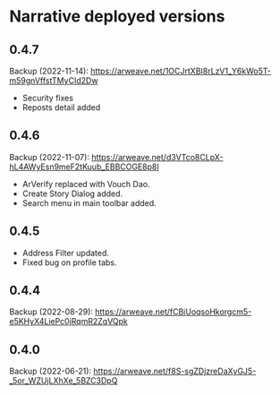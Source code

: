 # Narrative deployed versions

## 0.4.7
Backup (2022-11-14): https://arweave.net/1OCJrtXBI8rLzV1_Y6kWo5T-m59gnVffstTMyCId2Dw
- Security fixes
- Reposts detail added

## 0.4.6
Backup (2022-11-07): https://arweave.net/d3VTco8CLpX-hL4AWyEsn9meF2tKuub_EBBCOGE8p8I
- ArVerify replaced with Vouch Dao.
- Create Story Dialog added.
- Search menu in main toolbar added.

## 0.4.5
- Address Filter updated.
- Fixed bug on profile tabs.

## 0.4.4
Backup (2022-08-29): https://arweave.net/fCBiUoqsoHkorgcm5-e5KHyX4LiePc0jRqmR2ZqVQpk

## 0.4.0
Backup (2022-06-21): https://arweave.net/f8S-sgZDjzreDaXyGJ5-_5or_WZUjLXhXe_5BZC3DpQ